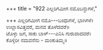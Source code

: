 +++
title = "922 ಎಲ್ಲರಿಗಮೀಗ ನಮೊಬನ್ಧುಗಳೆ,"

+++
ಎಲ್ಲರಿಗಮೀಗ ನಮೊ---ಬಂಧುಗಳೆ, ಭಾಗಿಗಳೆ।  
ಉಲ್ಲಾಸವಿತ್ತವರೆ, ಮನವ ತೊಳೆದವರೆ॥  
ಟೊಳ್ಳು ಜಗ, ಸಾಕು ಬಾಳ್---ಎನಿಸಿ ಗುರುವಾದವರೆ।  
ಕೊಳ್ಳಿರೀ ನಮವನೆನು - ಮಂಕುತಿಮ್ಮ॥  
